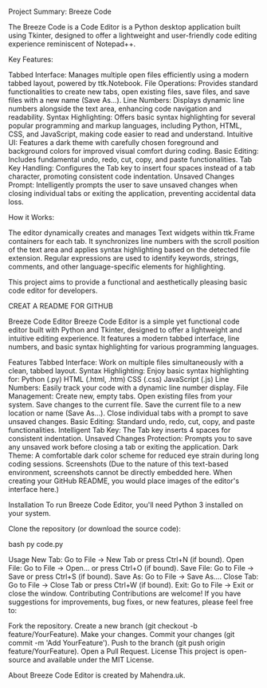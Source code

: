 Project Summary: Breeze Code

The Breeze Code is a Code Editor is a Python desktop application built using Tkinter, designed to offer a lightweight and user-friendly code editing experience reminiscent of Notepad++.

Key Features:

Tabbed Interface: Manages multiple open files efficiently using a modern tabbed layout, powered by ttk.Notebook.
File Operations: Provides standard functionalities to create new tabs, open existing files, save files, and save files with a new name (Save As...).
Line Numbers: Displays dynamic line numbers alongside the text area, enhancing code navigation and readability.
Syntax Highlighting: Offers basic syntax highlighting for several popular programming and markup languages, including Python, HTML, CSS, and JavaScript, making code easier to read and understand.
Intuitive UI: Features a dark theme with carefully chosen foreground and background colors for improved visual comfort during coding.
Basic Editing: Includes fundamental undo, redo, cut, copy, and paste functionalities.
Tab Key Handling: Configures the Tab key to insert four spaces instead of a tab character, promoting consistent code indentation.
Unsaved Changes Prompt: Intelligently prompts the user to save unsaved changes when closing individual tabs or exiting the application, preventing accidental data loss.

How it Works:

The editor dynamically creates and manages Text widgets within ttk.Frame containers for each tab. It synchronizes line numbers with the scroll position of the text area and applies syntax highlighting based on the detected file extension. Regular expressions are used to identify keywords, strings, comments, and other language-specific elements for highlighting.

This project aims to provide a functional and aesthetically pleasing basic code editor for developers.

CREAT A README FOR GITHUB

Breeze Code Editor
Breeze Code Editor is a simple yet functional code editor built with Python and Tkinter, designed to offer a lightweight and intuitive editing experience. It features a modern tabbed interface, line numbers, and basic syntax highlighting for various programming languages.

Features
Tabbed Interface: Work on multiple files simultaneously with a clean, tabbed layout.
Syntax Highlighting: Enjoy basic syntax highlighting for:
Python (.py)
HTML (.html, .htm)
CSS (.css)
JavaScript (.js)
Line Numbers: Easily track your code with a dynamic line number display.
File Management:
Create new, empty tabs.
Open existing files from your system.
Save changes to the current file.
Save the current file to a new location or name (Save As...).
Close individual tabs with a prompt to save unsaved changes.
Basic Editing: Standard undo, redo, cut, copy, and paste functionalities.
Intelligent Tab Key: The Tab key inserts 4 spaces for consistent indentation.
Unsaved Changes Protection: Prompts you to save any unsaved work before closing a tab or exiting the application.
Dark Theme: A comfortable dark color scheme for reduced eye strain during long coding sessions.
Screenshots
(Due to the nature of this text-based environment, screenshots cannot be directly embedded here. When creating your GitHub README, you would place images of the editor's interface here.)

Installation
To run Breeze Code Editor, you'll need Python 3 installed on your system.

Clone the repository (or download the source code):

bash
py code.py

Usage
New Tab: Go to File -> New Tab or press Ctrl+N (if bound).
Open File: Go to File -> Open... or press Ctrl+O (if bound).
Save File: Go to File -> Save or press Ctrl+S (if bound).
Save As: Go to File -> Save As....
Close Tab: Go to File -> Close Tab or press Ctrl+W (if bound).
Exit: Go to File -> Exit or close the window.
Contributing
Contributions are welcome! If you have suggestions for improvements, bug fixes, or new features, please feel free to:

Fork the repository.
Create a new branch (git checkout -b feature/YourFeature).
Make your changes.
Commit your changes (git commit -m 'Add YourFeature').
Push to the branch (git push origin feature/YourFeature).
Open a Pull Request.
License
This project is open-source and available under the MIT License.

About
Breeze Code Editor is created by Mahendra.uk.
